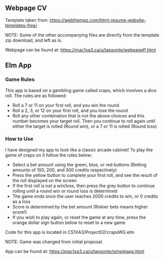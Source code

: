 ## Webpage CV

Template taken from: https://webthemez.com/html-resume-website-templates-free/

NOTE: Some of the other accompanying files are directly from the template zip 
      download, and left as is.

Webpage can be found at: https://mac1xa3.ca/u/tapsonte/webpageP.html



## Elm App

### Game Rules
 This app is based on a gambling game called craps, which involves a dice roll.
 The rules are as followed: 
   - Roll a 7 or 11 on your first roll, and you win the round
   - Roll a 2, 3, or 12 on your first roll, and you lose the round
   - Roll any other combination that is not the above choices and this
     number becomes your target roll. Then you continue to roll again 
     until either the target is rolled (Round win), or a 7 or 11 is 
     rolled (Round loss)

### How to Use
 I have designed my app to look like a classic arcade cabinet! To play the 
 game of craps on it follow the rules below:

 - Select a bet amount using the green, blue, or red buttons (Betting amounts
   of 100, 200, and 300 credits respectively)
 - Press the yellow button to complete your first roll, and see the result of the
   roll displayed on the screen
 - If the first roll is not a win/loss, then press the grey button to continue 
   rolling until a round win or round loss is determined
 - The game ends once the user reaches 2000 credits to win, or 0 credits as a loss
 - Score is determined by the bet amount (Riskier bets means higher score!)
 - If you wish to play again, or reset the game at any time, press the orange dollar
   sign button below to reset to a new game

Code for this app is located in CS1XA3/Project02/crapsWG.elm

NOTE: Game was changed from initial proposal.

App can be found at: https://mac1xa3.ca/u/tapsonte/simpleapp.html

